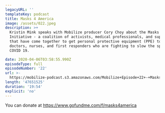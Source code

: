 ```yaml
---
legacyURL: ''
templateKey: podcast
title: Masks 4 America
image: /assets/022.jpeg
description: >+
  Kristin Mink speaks with Mobilize producer Cory Choy about the Masks 4 America
  Initiative - a coalition of activists, medical professionals, and suppliers
  that have come together to get personal protective equipment (PPE) to the
  doctors, nurses, and first responders who are fighting to slow the spread of
  COVID 19.

date: 2020-04-06T03:58:55.990Z
episodeType: full
episodeNumber: '22'
url: >-
  https://mobilize-podcast.s3.amazonaws.com/Mobilize+Episode+22+-+Masks+4+America.mp3
length: '47651525'
duration: '19:54'
explicit: 'no'
---
```

You can donate at <https://www.gofundme.com/f/masks4america>

